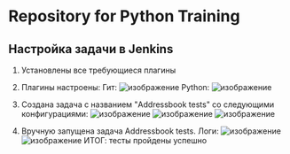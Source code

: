 # Repository for Python Training

## Настройка задачи в Jenkins
1. Установлены все требующиеся плагины
2. Плагины настроены:
Гит:
![изображение](https://user-images.githubusercontent.com/25736580/149138058-2b6d267a-b36e-4098-8f0a-cf7f2b276961.png)
Python:
![изображение](https://user-images.githubusercontent.com/25736580/149138130-3af2ec44-9c51-403b-9f1e-fb57a777a058.png)
3. Создана задача с названием "Addressbook tests" со следующими конфигурациями:
![изображение](https://user-images.githubusercontent.com/25736580/149138240-d9db5f8c-8e26-4898-a6e5-a0bfc09e879c.png)
![изображение](https://user-images.githubusercontent.com/25736580/149138370-a60a2ad0-8c9c-4110-b66e-dc80b1eb4d82.png)
![изображение](https://user-images.githubusercontent.com/25736580/149138417-5f4ffd7d-0ac6-42d9-a287-761f0f95e144.png)

4. Вручную запущена задача Addressbook tests. Логи:
![изображение](https://user-images.githubusercontent.com/25736580/149138537-0fe19176-1ece-4a1d-b5b3-c6f54d1b4eba.png)
![изображение](https://user-images.githubusercontent.com/25736580/149138568-3c4c3919-c742-45fc-9b0a-1953be45f4b8.png)
ИТОГ: тесты пройдены успешно
